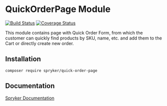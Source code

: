 # QuickOrderPage Module
[![Build Status](https://travis-ci.org/spryker/quick-order-page.svg)](https://travis-ci.org/spryker/quick-order-page)
[![Coverage Status](https://coveralls.io/repos/github/spryker/quick-order-page/badge.svg)](https://coveralls.io/github/spryker/quick-order-page)

This module contains page with Quick Order Form, from which the customer can quickly find products by SKU, name, etc. and add them to the Cart or directly create new order.

## Installation

```
composer require spryker/quick-order-page
```

## Documentation

[Spryker Documentation](https://academy.spryker.com/developing_with_spryker/module_guide/modules.html)
